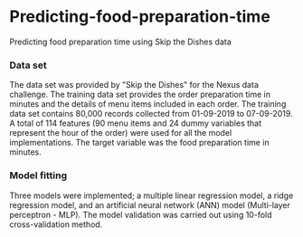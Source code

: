 # Predicting-food-preparation-time
Predicting food preparation time using Skip the Dishes data

### Data set
The data set was provided by "Skip the Dishes" for the Nexus data challenge. The training data set provides the order preparation time in minutes and the details of menu items included in each order. The training data set contains 80,000 records collected from 01-09-2019 to 07-09-2019.
A total of 114 features (90 menu items and 24 dummy variables that represent the hour of the order) were used for all the model implementations. The target variable was the food preparation time in minutes.

### Model fitting
Three models were implemented; a multiple linear regression model, a ridge regression model, and an artificial neural network (ANN) model (Multi-layer perceptron - MLP). The model validation was carried out using 10-fold cross-validation method.
